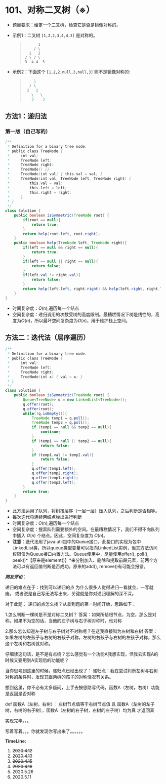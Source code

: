 # 101、对称二叉树（※）

- 题目要求：给定一个二叉树，检查它是否是镜像对称的。

- 示例1：二叉树 `[1,2,2,3,4,4,3]` 是对称的。

  >```
  >       1
  >     / \
  >   2   2
  > / \ / \
  >3  4 4  3
  >```

- 示例2：下面这个 `[1,2,2,null,3,null,3]` 则不是镜像对称的:

  >```java
  >     1
  >   / \
  >  2   2
  >    \   \
  >    3    3
  >```




## 方法1：递归法

### 第一版（自己写的）

```java
/**
 * Definition for a binary tree node.
 * public class TreeNode {
 *     int val;
 *     TreeNode left;
 *     TreeNode right;
 *     TreeNode() {}
 *     TreeNode(int val) { this.val = val; }
 *     TreeNode(int val, TreeNode left, TreeNode right) {
 *         this.val = val;
 *         this.left = left;
 *         this.right = right;
 *     }
 * }
 */
class Solution {
    public boolean isSymmetric(TreeNode root) {
        if(root == null){
            return true;
        }
        return help(root.left, root.right);
    }
    public boolean help(TreeNode left, TreeNode right){
        if(left == null && right == null){
            return true;
        }
        if(left == null || right == null){
            return false;
        }
        if(left.val != right.val){
            return false;
        }
        return help(left.left, right.right) && help(left.right, right.left);
    }
}
```

- 时间复杂度：*O*(n),遍历每一个结点
- 空间复杂度：递归调用的次数受树的高度限制。最糟糕情况下树是线性的，高度为*O*(*n*)，所以最坏空间复杂度为*O*(*n*)，用于维护栈上空间。



## 方法二：迭代法（层序遍历）

```java
/**
 * Definition for a binary tree node.
 * public class TreeNode {
 *     int val;
 *     TreeNode left;
 *     TreeNode right;
 *     TreeNode(int x) { val = x; }
 * }
 */
class Solution {
    public boolean isSymmetric(TreeNode root) {
        Queue<TreeNode> q = new LinkedList<TreeNode>();
        q.offer(root);
        q.offer(root);
        while(!q.isEmpty()){
            TreeNode temp1 = q.poll();
            TreeNode temp2 = q.poll();
            if (temp1 == null && temp2 == null){
                continue;
            }
            if (temp1 == null || temp2 == null){
                return false;
            }
            if (temp1.val != temp2.val){
                return false;
            }
            q.offer(temp1.left);
            q.offer(temp2.right);
            q.offer(temp1.right);
            q.offer(temp2.left);
        }
        return true;
    }
}
```

- 此方法运用了队列，将树按层序（一层一层）压入队列，之后判断是否相等。
- 每次迭代将连续两结点弹出进行判断
- 时间复杂度：*O*(n),遍历每一个结点
- 空间复杂度：搜索队列需要额外的空间。在最糟糕情况下，我们不得不向队列中插入 *O*(*n*) 个结点。因此，空间复杂度为 *O*(*n*)。
- **注意**：迭代法用了java.util包中的Queue接口，此接口的实现为包中LinkedList类，所以queue类型变量可以指向LinkedList实例，但其方法访问权限仅为Queue接口内置方法。Queue使用中，尽量使用offer(), poll(), peek()*【原来是element()】*来分别加入、删除和提取前段元素，前两个方法可以有返回值判断是否成功。原来的add(), remove()有可能会报错。



***网友评论***：

递归的难点在于：找到可以递归的点 为什么很多人觉得递归一看就会，一写就废。 或者说是自己写无法写出来，关键就是你对递归理解的深不深。

对于此题： 递归的点怎么找？从拿到题的第一时间开始，思路如下：

1.怎么判断一棵树是不是对称二叉树？ 答案：如果所给根节点，为空，那么是对称。如果不为空的话，当他的左子树与右子树对称时，他对称

2.那么怎么知道左子树与右子树对不对称呢？在这我直接叫为左树和右树 答案：如果左树的左孩子与右树的右孩子对称，左树的右孩子与右树的左孩子对称，那么这个左树和右树就对称。

仔细读这句话，是不是有点绕？怎么感觉有一个功能A我想实现，但我去实现A的时候又要用到A实现后的功能呢？

当你思考到这里的时候，递归点已经出现了： 递归点：我在尝试判断左树与右树对称的条件时，发现其跟两树的孩子的对称情况有关系。

想到这里，你不必有太多疑问，上手去按思路写代码，函数A（左树，右树）功能是返回是否对称

def 函数A（左树，右树）： 左树节点值等于右树节点值 且 函数A（左树的左子树，右树的右子树），函数A（左树的右子树，右树的左子树）均为真 才返回真

实现完毕。。。

写着写着。。。你就发现你写出来了。。。。。。



**TimeLine:**

1. ~~2020.4.12~~
2. ~~2020.4.13~~
3. ~~2020.4.15~~
4. ~~2020.4.19~~
5. 2020.5.26
6. 2020.5.11